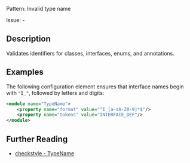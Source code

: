 Pattern: Invalid type name

Issue: -

## Description

Validates identifiers for classes, interfaces, enums, and annotations. 

## Examples

The following configuration element ensures that interface names begin with `"I_"`, followed by letters and digits: 


```xml
<module name="TypeName">
    <property name="format" value="^I_[a-zA-Z0-9]*$"/>
    <property name="tokens" value="INTERFACE_DEF"/>
</module>
```

## Further Reading

* [checkstyle - TypeName](https://checkstyle.sourceforge.io/checks/naming/typename.html#TypeName)
